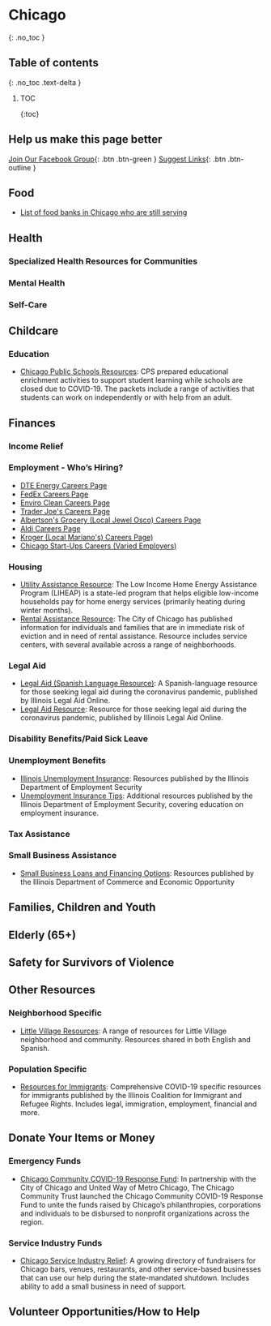# Chicago

{: .no\_toc }

## Table of contents

{: .no\_toc .text-delta }

1. TOC

   {:toc}

## Help us make this page better

 [Join Our Facebook Group](https://www.facebook.com/groups/coronawhatnow){: .btn .btn-green } [Suggest Links](https://docs.google.com/document/d/1gjiy59_Zg5qmBEzpRW7igGcJsZ65_dVajOzOhqYMow8/edit?usp=sharing){: .btn .btn-outline }

## Food

* [List of food banks in Chicago who are still serving](https://www.foodpantries.org/ci/il-chicago)

## Health

### Specialized Health Resources for Communities

### Mental Health

### Self-Care

## Childcare

### Education

* [Chicago Public Schools Resources](https://cps.edu/Pages/EnrichmentLearningResources.aspx): CPS prepared educational enrichment activities to support student learning while schools are closed due to COVID-19. The packets include a range of activities that students can work on independently or with help from an adult.

## Finances

### Income Relief

### Employment - Who’s Hiring?

* [DTE Energy Careers Page](https://careers.dteenergy.com/)
* [FedEx Careers Page](https://careers.fedex.com/fedex/)
* [Enviro Clean Careers Page](https://enviro-clean.com/join-our-team/)
* [Trader Joe's Careers Page](https://www.traderjoes.com/careers)
* [Albertson's Grocery \(Local Jewel Osco\) Careers Page](https://www.albertsonscompanies.com/careers/jewel-osco-careers.html)
* [Aldi Careers Page](https://careers.aldi.us/?utm_campaign=tmp&utm_medium=careers&utm_source=aldius)
* [Kroger \(Local Mariano's\) Careers Page\) ](https://jobs.kroger.com/search/?)
* [Chicago Start-Ups Careers \(Varied Employers\)](https://www.americaninno.com/chicago/guides-chicago/chicago-startups-that-are-hiring-right-now/)

### Housing

* [Utility Assistance Resource](https://www2.illinois.gov/dceo/CommunityServices/UtilityBillAssistance/Pages/default.aspx): The Low Income Home Energy Assistance Program \(LIHEAP\) is a state-led program that helps eligible low-income households pay for home energy services \(primarily heating during winter months\).  
* [Rental Assistance Resource](https://www.chicago.gov/city/en/depts/fss/provdrs/serv/svcs/how_to_find_rentalassistanceinchicago.html): The City of Chicago has published information for individuals and families that are in immediate risk of eviction and in need of rental assistance. Resource includes service centers, with several available across a range of neighborhoods. 

### Legal Aid

* [Legal Aid \(Spanish Language Resource\)](https://www.illinoislegalaid.org/es/about/our-work/blog/cuestiones-legales-durante-la-pandemia-de-enfermedad-por-coronavirus): A Spanish-language resource for those seeking legal aid during the coronavirus pandemic, published by Illinois Legal Aid Online. 
* [Legal Aid Resource](https://www.illinoislegalaid.org/about/our-work/blog/legal-issues-during-coronavirus-pandemic?page=1): Resource for those seeking legal aid during the coronavirus pandemic, published by Illinois Legal Aid Online. 

### Disability Benefits/Paid Sick Leave

### Unemployment Benefits

* [Illinois Unemployment Insurance](https://www2.illinois.gov/ides/individuals/UnemploymentInsurance/Pages/default.aspx): Resources published by the Illinois Department of Employment Security
* [Unemployment Insurance Tips](https://www2.illinois.gov/ides/aboutides/Pages/10%20Things%20You%20Should%20Know.aspx): Additional resources published by the Illinois Department of Employment Security, covering education on employment insurance. 

### Tax Assistance

### Small Business Assistance

* [Small Business Loans and Financing Options](https://www2.illinois.gov/dceo/SmallBizAssistance/Financing/Pages/default.aspx): Resources published by the Illinois Department of Commerce and Economic Opportunity  

## Families, Children and Youth

## Elderly \(65+\)

## Safety for Survivors of Violence

## Other Resources

### Neighborhood Specific

* [Little Village Resources](https://unetelavillita.wordpress.com/covid-19/): A range of resources for Little Village neighborhood and community. Resources shared in both English and Spanish. 

### Population Specific

* [Resources for Immigrants](https://docs.google.com/document/d/1_FkBlQh4AIuGm3_rQAVBIHmDM-j5cxatvnIoxEIbmCc/edit): Comprehensive COVID-19 specific resources for immigrants published by the Illinois Coalition for Immigrant and Refugee Rights. Includes legal, immigration, employment, financial and more. 

## Donate Your Items or Money

### Emergency Funds

* [Chicago Community COVID-19 Response Fund](https://www.cct.org/chicago-community-covid-19-response-fund/): In partnership with the City of Chicago and United Way of Metro Chicago, The Chicago Community Trust launched the Chicago Community COVID-19 Response Fund to unite the funds raised by Chicago’s philanthropies, corporations and individuals to be disbursed to nonprofit organizations across the region.

### Service Industry Funds

* [Chicago Service Industry Relief](https://chicagoservicerelief.com/): A growing directory of fundraisers for Chicago bars, venues, restaurants, and other service-based businesses that can use our help during the state-mandated shutdown. Includes ability to add a small business in need of support. 

## Volunteer Opportunities/How to Help

